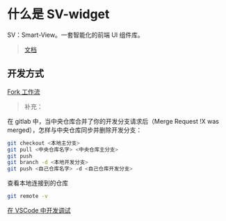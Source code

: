 # 什么是 SV-widget

SV：Smart-View。一套智能化的前端 UI 组件库。

> [文档](http://doc.gointech.net/sv-widget/)

## 开发方式

[Fork 工作流](https://github.com/geeeeeeeeek/git-recipes/wiki/3.5-%E5%B8%B8%E8%A7%81%E5%B7%A5%E4%BD%9C%E6%B5%81%E6%AF%94%E8%BE%83#fork-%E5%B7%A5%E4%BD%9C%E6%B5%81)

> 补充：

在 gitlab 中，当中央仓库合并了你的开发分支请求后（Merge Request !X was merged），怎样与中央仓库同步并删除开发分支：

```bash
git checkout <本地主分支>
git pull <中央仓库名字> <中央仓库主分支>
git push
git branch -d <本地开发分支>
git push <自己仓库名字> -d <自己仓库开发分支>
```

查看本地连接到的仓库

```bash
git remote -v
```

[在 VSCode 中开发调试](./.vscode/README.md)
